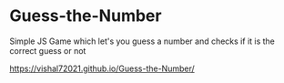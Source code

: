 # Guess-the-Number
Simple JS Game which let's you guess a number and checks if it is the correct guess or not

https://vishal72021.github.io/Guess-the-Number/
